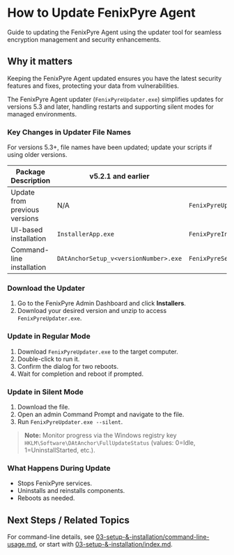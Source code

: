 # How to Update FenixPyre Agent

Guide to updating the FenixPyre Agent using the updater tool for seamless encryption management and security enhancements.


## Why it matters
Keeping the FenixPyre Agent updated ensures you have the latest security features and fixes, protecting your data from vulnerabilities.

The FenixPyre Agent updater (`FenixPyreUpdater.exe`) simplifies updates for versions 5.3 and later, handling restarts and supporting silent modes for managed environments.

### Key Changes in Updater File Names
For versions 5.3+, file names have been updated; update your scripts if using older versions.

| Package Description                  | v5.2.1 and earlier       | v5.3 and later          |
| ------------------------------------| -------------------------| ------------------------|
| Update from previous versions       | N/A                      | `FenixPyreUpdater.exe`  |
| UI-based installation               | `InstallerApp.exe`       | `FenixPyreInstaller.exe`|
| Command-line installation           | `DAtAnchorSetup_v<versionNumber>.exe` | `FenixPyreSetup_v<versionNumber>.exe` |

### Download the Updater
1. Go to the FenixPyre Admin Dashboard and click **Installers**.
2. Download your desired version and unzip to access `FenixPyreUpdater.exe`.

### Update in Regular Mode
1. Download `FenixPyreUpdater.exe` to the target computer.
2. Double-click to run it.
3. Confirm the dialog for two reboots.
4. Wait for completion and reboot if prompted.

<!-- IMG: ./media/03-setup-&-installation/agent-login.png | Alt: FenixPyre Agent login screen after update -->

### Update in Silent Mode
1. Download the file.
2. Open an admin Command Prompt and navigate to the file.
3. Run `FenixPyreUpdater.exe --silent`.

> **Note:** Monitor progress via the Windows registry key `HKLM\Software\DAtAnchor\FullUpdateStatus` (values: 0=Idle, 1=UninstallStarted, etc.).

### What Happens During Update
- Stops FenixPyre services.
- Uninstalls and reinstalls components.
- Reboots as needed.

## Next Steps / Related Topics
For command-line details, see [03-setup-&-installation/command-line-usage.md](./command-line-usage.md), or start with [03-setup-&-installation/index.md](../index.md).